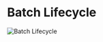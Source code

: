 # Batch Lifecycle

![Batch Lifecycle](https://user-images.githubusercontent.com/13072231/157394383-b8b802dd-f01e-4039-841a-09ca56d2f340.png)
